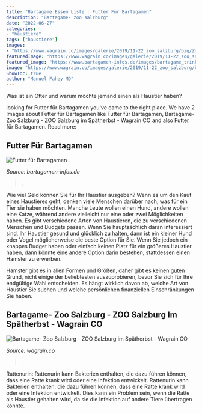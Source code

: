 ```yaml
---
title: "Bartagame Essen Liste : Futter Für Bartagamen"
description: "Bartagame- zoo salzburg"
date: "2022-06-27"
categories:
- "haustiere"
tags: ["haustiere"]
images:
- "https://www.wagrain.co/images/galerie/2019/11-22_zoo_salzburg/big/Zoo_Salzburg_20191122_14.jpg"
featuredImage: "https://www.wagrain.co/images/galerie/2019/11-22_zoo_salzburg/big/Zoo_Salzburg_20191122_14.jpg"
featured_image: "https://www.bartagamen-infos.de/images/bartagame_trinken.jpg"
image: "https://www.wagrain.co/images/galerie/2019/11-22_zoo_salzburg/big/Zoo_Salzburg_20191122_14.jpg"
ShowToc: true
author: "Manuel Fahey MD"
---
```



Was ist ein Otter und warum möchte jemand einen als Haustier haben?

	

		
looking for Futter für Bartagamen you've came to the right place. We have 2 Images about Futter für Bartagamen like Futter für Bartagamen, Bartagame- Zoo Salzburg - ZOO Salzburg im Spätherbst - Wagrain CO and also Futter für Bartagamen. Read more:
		
    
## Futter Für Bartagamen

<img loading=lazy src="https://www.bartagamen-infos.de/images/bartagame_trinken.jpg" onerror="this.onerror=null;this.src='https://tse3.mm.bing.net/th?id=OIP.vevTssLQvWEq_LPNUnhaNgHaFe&amp;pid=15.1';" alt="Futter für Bartagamen">

_Source: bartagamen-infos.de_

>. 

	

Wie viel Geld können Sie für Ihr Haustier ausgeben?
Wenn es um den Kauf eines Haustieres geht, denken viele Menschen darüber nach, was für ein Tier sie haben möchten. Manche Leute wollen einen Hund, andere wollen eine Katze, während andere vielleicht nur eine oder zwei Möglichkeiten haben.
Es gibt verschiedene Arten von Haustieren, die zu verschiedenen Menschen und Budgets passen. Wenn Sie hauptsächlich daran interessiert sind, Ihr Haustier gesund und glücklich zu halten, dann ist ein kleiner Hund oder Vogel möglicherweise die beste Option für Sie. Wenn Sie jedoch ein knappes Budget haben oder einfach keinen Platz für ein größeres Haustier haben, dann könnte eine andere Option darin bestehen, stattdessen einen Hamster zu erwerben.

Hamster gibt es in allen Formen und Größen, daher gibt es keinen guten Grund, nicht einige der beliebtesten auszuprobieren, bevor Sie sich für Ihre endgültige Wahl entscheiden. Es hängt wirklich davon ab, welche Art von Haustier Sie suchen und welche persönlichen finanziellen Einschränkungen Sie haben.

    
## Bartagame- Zoo Salzburg - ZOO Salzburg Im Spätherbst - Wagrain CO

<img loading=lazy src="https://www.wagrain.co/images/galerie/2019/11-22_zoo_salzburg/big/Zoo_Salzburg_20191122_14.jpg" onerror="this.onerror=null;this.src='https://tse1.mm.bing.net/th?id=OIP.XQuo6sZQWKhj9xSyVMA2qwHaE8&amp;pid=15.1';" alt="Bartagame- Zoo Salzburg - ZOO Salzburg im Spätherbst - Wagrain CO">

_Source: wagrain.co_

>. 

	

Rattenurin: Rattenurin kann Bakterien enthalten, die dazu führen können, dass eine Ratte krank wird oder eine Infektion entwickelt.
Rattenurin kann Bakterien enthalten, die dazu führen können, dass eine Ratte krank wird oder eine Infektion entwickelt. Dies kann ein Problem sein, wenn die Ratte als Haustier gehalten wird, da sie die Infektion auf andere Tiere übertragen könnte.

